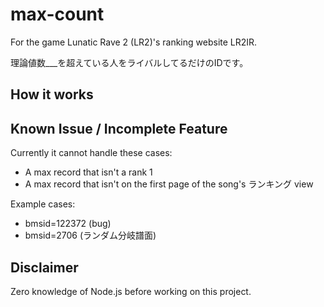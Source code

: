 # max-count

For the game Lunatic Rave 2 (LR2)'s ranking website LR2IR.

理論値数___を超えている人をライバルしてるだけのIDです。

## How it works

## Known Issue / Incomplete Feature

Currently it cannot handle these cases:

* A max record that isn't a rank 1
* A max record that isn't on the first page of the song's ランキング view

Example cases:

* bmsid=122372 (bug)
* bmsid=2706 (ランダム分岐譜面)

## Disclaimer

Zero knowledge of Node.js before working on this project.